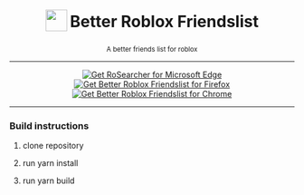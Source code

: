 <h1
align="center">
<sub
>
<img  
src="https://raw.githubusercontent.com/ThePotato97/RoSearcher/master/assets/iconx64.png" height="38" width="38">
</sub>
Better Roblox Friendslist
</h1>
<p
align="center">
<sup
>
    A better friends list for roblox
</sup>
<br
>
<sub
>
</p>

---
<p
align="center">
<a href="https://microsoftedge.microsoft.com/addons/detail/rosearcher/oobhokhnkgaabegegleakccliicjmelh"><img src="https://user-images.githubusercontent.com/585534/107280673-a5ece780-6a26-11eb-9cc7-9fa9f9f81180.png" alt="Get RoSearcher for Microsoft Edge"></a>
<a
href="#"><img
src="https://user-images.githubusercontent.com/585534/107280546-7b9b2a00-6a26-11eb-8f9f-f95932f4bfec.png" alt="Get Better Roblox Friendslist for Firefox"></a>
<a
href="https://chrome.google.com/webstore/detail/better-roblox-friendslist/eadpdfjhlpoalfnipgacnipgbobpjohh"><img
src="https://user-images.githubusercontent.com/585534/107280622-91a8ea80-6a26-11eb-8d07-77c548b28665.png" alt="Get Better Roblox Friendslist for Chrome"></a>
</p>

---

### Build instructions

1. clone repository

2. run yarn install

3. run yarn build
